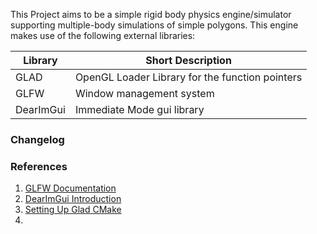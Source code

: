 This Project aims to be a simple rigid body physics engine/simulator supporting multiple-body simulations of simple polygons.
This engine makes use of the following external libraries:

| Library   | Short Description                               |
| --------- | ----------------------------------------------- |
| GLAD      | OpenGL Loader Library for the function pointers |
| GLFW      | Window management system                        |
| DearImGui | Immediate Mode gui library                      |



### Changelog



### References

1. [GLFW Documentation](https://www.glfw.org/docs/latest/)
2. [DearImGui Introduction](https://blog.conan.io/2019/06/26/An-introduction-to-the-Dear-ImGui-library.html)
2. [Setting Up Glad CMake](https://github.com/Dav1dde/glad/issues/174)
2. []()

